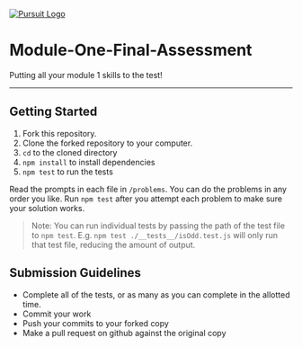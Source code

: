 [![Pursuit Logo](https://avatars1.githubusercontent.com/u/5825944?s=200&v=4)](https://pursuit.org)

# Module-One-Final-Assessment

Putting all your module 1 skills to the test!

---

## Getting Started

1. Fork this repository.
1. Clone the forked repository to your computer.
1. `cd` to the cloned directory
1. `npm install` to install dependencies
1. `npm test` to run the tests

Read the prompts in each file in `/problems`. You can do the problems in any order you like. Run `npm test` after you attempt each problem to make sure your solution works.

> Note: You can run individual tests by passing the path of the test file to `npm test`. E.g. `npm test ./__tests__/isOdd.test.js` will only run that test file, reducing the amount of output.

## Submission Guidelines

- Complete all of the tests, or as many as you can complete in the allotted time.
- Commit your work
- Push your commits to your forked copy
- Make a pull request on github against the original copy
